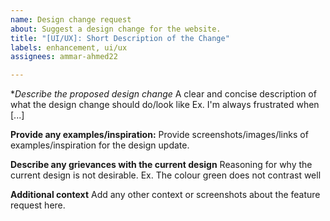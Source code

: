 ```yaml
---
name: Design change request
about: Suggest a design change for the website.
title: "[UI/UX]: Short Description of the Change"
labels: enhancement, ui/ux
assignees: ammar-ahmed22

---
```


**Describe the proposed design change*
A clear and concise description of what the design change should do/look like Ex. I'm always frustrated when [...]

**Provide any examples/inspiration:**
Provide screenshots/images/links of examples/inspiration for the design update.

**Describe any grievances with the current design**
Reasoning for why the current design is not desirable. Ex. The colour green does not contrast well

**Additional context**
Add any other context or screenshots about the feature request here.
